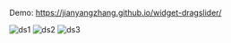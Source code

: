 Demo: https://jianyangzhang.github.io/widget-dragslider/

![ds1](https://cloud.githubusercontent.com/assets/22739177/21414400/f8e8ac7c-c7b3-11e6-8b30-227e55bcf011.PNG)
![ds2](https://cloud.githubusercontent.com/assets/22739177/21414401/f8ea6026-c7b3-11e6-917b-6a439cab3919.PNG)
![ds3](https://cloud.githubusercontent.com/assets/22739177/21414402/f8fab1ba-c7b3-11e6-9330-bd76a5b3fdaf.PNG)
